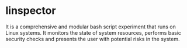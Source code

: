 # linspector
It is a comprehensive and modular bash script experiment that runs on Linux systems. It monitors the state of system resources, performs basic security checks and presents the user with potential risks in the system. 
